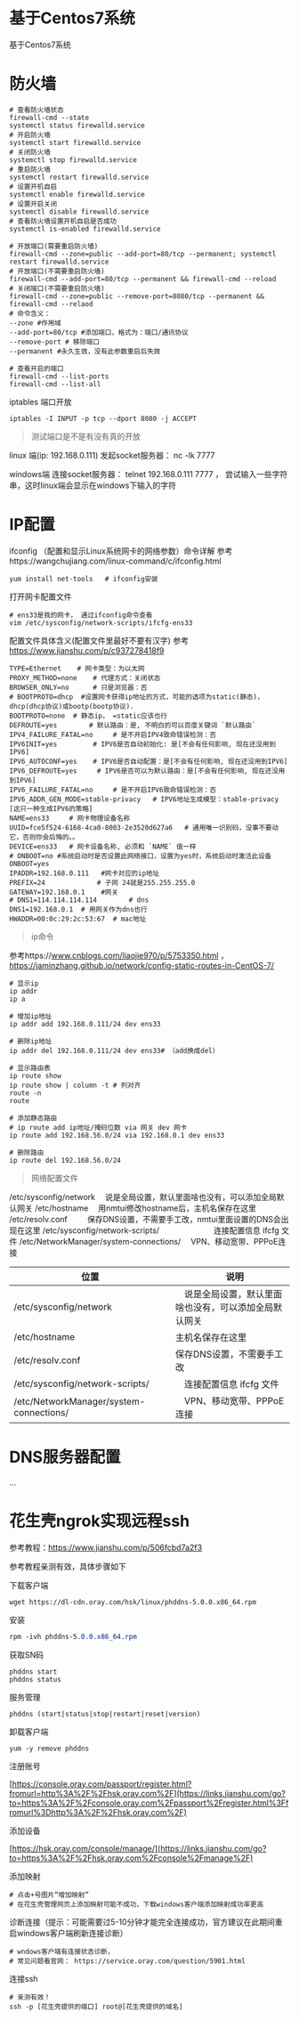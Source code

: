 # 基于Centos7系统

基于Centos7系统



# 防火墙

```shell
# 查看防火墙状态
firewall-cmd --state
systemctl status firewalld.service
# 开启防火墙
systemctl start firewalld.service
# 关闭防火墙
systemctl stop firewalld.service
# 重启防火墙
systemctl restart firewalld.service
# 设置开机自启
systemctl enable firewalld.service
# 设置开启关闭
systemctl disable firewalld.service
# 查看防火墙设置开机自启是否成功
systemctl is-enabled firewalld.service

# 开放端口(需要重启防火墙)
firewall-cmd --zone=public --add-port=80/tcp --permanent; systemctl restart firewalld.service
# 开放端口(不需要重启防火墙)
firewall-cmd --add-port=80/tcp --permanent && firewall-cmd --reload
# 关闭端口(不需要重启防火墙)
firewall-cmd --zone=public --remove-port=8080/tcp --permanent && firewall-cmd --relaod
# 命令含义：
--zone #作用域
--add-port=80/tcp #添加端口，格式为：端口/通讯协议
--remove-port # 移除端口
--permanent #永久生效，没有此参数重启后失效

# 查看开启的端口
firewall-cmd --list-ports
firewall-cmd --list-all
```



iptables 端口开放

```shell
iptables -I INPUT -p tcp --dport 8080 -j ACCEPT
```



> 测试端口是不是有没有真的开放

linux 端(ip: 192.168.0.111) 发起socket服务器： nc -lk 7777

windows端 连接socket服务器： telnet 192.168.0.111 7777 ， 尝试输入一些字符串，这时linux端会显示在windows下输入的字符





# IP配置

 ifconfig （配置和显示Linux系统网卡的网络参数）命令详解 参考https://wangchujiang.com/linux-command/c/ifconfig.html

```shell
yum install net-tools   # ifconfig安装
```

打开网卡配置文件

```shell
# ens33是我的网卡， 通过ifconfig命令查看
vim /etc/sysconfig/network-scripts/ifcfg-ens33
```

配置文件具体含义(配置文件里最好不要有汉字)   参考 https://www.jianshu.com/p/c937278418f9

```shell
TYPE=Ethernet    # 网卡类型：为以太网
PROXY_METHOD=none    # 代理方式：关闭状态
BROWSER_ONLY=no      # 只是浏览器：否
# BOOTPROTO=dhcp  #设置网卡获得ip地址的方式，可能的选项为static(静态)，dhcp(dhcp协议)或bootp(bootp协议).
BOOTPROTO=none  # 静态ip， =static应该也行
DEFROUTE=yes        # 默认路由：是, 不明白的可以百度关键词 `默认路由`
IPV4_FAILURE_FATAL=no     # 是不开启IPV4致命错误检测：否
IPV6INIT=yes         # IPV6是否自动初始化: 是[不会有任何影响, 现在还没用到IPV6]
IPV6_AUTOCONF=yes    # IPV6是否自动配置：是[不会有任何影响, 现在还没用到IPV6]
IPV6_DEFROUTE=yes     # IPV6是否可以为默认路由：是[不会有任何影响, 现在还没用到IPV6]
IPV6_FAILURE_FATAL=no     # 是不开启IPV6致命错误检测：否
IPV6_ADDR_GEN_MODE=stable-privacy   # IPV6地址生成模型：stable-privacy [这只一种生成IPV6的策略]
NAME=ens33     # 网卡物理设备名称  
UUID=fce5f524-6168-4ca0-8003-2e3520d627a6   # 通用唯一识别码，没事不要动它，否则你会后悔的。。
DEVICE=ens33   # 网卡设备名称, 必须和 `NAME` 值一样
# ONBOOT=no #系统启动时是否设置此网络接口，设置为yes时，系统启动时激活此设备 
ONBOOT=yes
IPADDR=192.168.0.111   #网卡对应的ip地址
PREFIX=24             # 子网 24就是255.255.255.0
GATEWAY=192.168.0.1    #网关  
# DNS1=114.114.114.114        # dns
DNS1=192.168.0.1  # 用网关作为dns也行
HWADDR=00:0c:29:2c:53:67  # mac地址
```



> ip命令

参考https://www.cnblogs.com/liaojie970/p/5753350.html ， https://jaminzhang.github.io/network/config-static-routes-in-CentOS-7/

```shell
# 显示ip
ip addr 
ip a

# 增加ip地址
ip addr add 192.168.0.111/24 dev ens33

# 删除ip地址
ip addr del 192.168.0.111/24 dev ens33# （add换成del）

# 显示路由表
ip route show
ip route show | column -t # 列对齐
route -n 
route

# 添加静态路由
# ip route add ip地址/掩码位数 via 网关 dev 网卡
ip route add 192.168.56.0/24 via 192.168.0.1 dev ens33

# 删除路由
ip route del 192.168.56.0/24
```



> 网络配置文件

/etc/sysconfig/network  　说是全局设置，默认里面啥也没有，可以添加全局默认网关
/etc/hostname       　用nmtui修改hostname后，主机名保存在这里
/etc/resolv.conf     　　 保存DNS设置，不需要手工改，nmtui里面设置的DNS会出现在这里
/etc/sysconfig/network-scripts/　　　　　　　连接配置信息 ifcfg 文件
/etc/NetworkManager/system-connections/　 VPN、移动宽带、PPPoE连接

|位置  |　说明|
|----|----|
|/etc/sysconfig/network  |　说是全局设置，默认里面啥也没有，可以添加全局默认网关|
|/etc/hostname  | 主机名保存在这里 |
|/etc/resolv.conf  | 保存DNS设置，不需要手工改 |
|/etc/sysconfig/network-scripts/  |　连接配置信息 ifcfg 文件|
|/etc/NetworkManager/system-connections/  |　VPN、移动宽带、PPPoE连接|



# DNS服务器配置

...



# 花生壳ngrok实现远程ssh

参考教程：https://www.jianshu.com/p/506fcbd7a2f3

参考教程亲测有效，具体步骤如下

下载客户端

```shell
wget https://dl-cdn.oray.com/hsk/linux/phddns-5.0.0.x86_64.rpm
```

安装

```css
rpm -ivh phddns-5.0.0.x86_64.rpm
```

获取SN码

```shell
phddns start
phddns status
```

服务管理

```shell
phddns (start|status|stop|restart|reset|version)
```

卸载客户端

```shell
yum -y remove phddns
```

注册账号

[https://console.oray.com/passport/register.html?fromurl=http%3A%2F%2Fhsk.oray.com%2F](https://links.jianshu.com/go?to=https%3A%2F%2Fconsole.oray.com%2Fpassport%2Fregister.html%3Ffromurl%3Dhttp%3A%2F%2Fhsk.oray.com%2F)

添加设备

[https://hsk.oray.com/console/manage/](https://links.jianshu.com/go?to=https%3A%2F%2Fhsk.oray.com%2Fconsole%2Fmanage%2F)

添加映射

```shell
# 点击+号图片“增加映射”
# 在花生壳管理网页上添加映射可能不成功，下载windows客户端添加映射成功率更高
```

诊断连接（提示：可能需要过5-10分钟才能完全连接成功，官方建议在此期间重启windows客户端刷新连接诊断）

```shell
# wndows客户端有连接状态诊断，
# 常见问题看官网： https://service.oray.com/question/5901.html
```

连接ssh

```shell
# 亲测有效！
ssh -p [花生壳提供的端口] root@[花生壳提供的域名]
```

